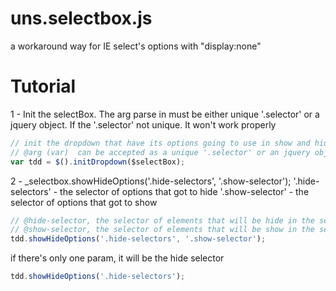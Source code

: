 # uns.selectbox.js
a workaround way for IE select's options with "display:none"

# Tutorial

 1 - Init the selectBox. The arg parse in must be either unique '.selector' or a jquery  object. If the '.selector' not unique. It won't work properly
```javascript
// init the dropdown that have its options going to use in show and hide
// @arg (var)  can be accepted as a unique '.selector' or an jquery object.
var tdd = $().initDropdown($selectBox);
```


 2 - _selectbox.showHideOptions('.hide-selectors', '.show-selector');
 '.hide-selectors' - the selector of options that got to hide
 '.show-selector' - the selector of options that got to show
```javascript
// @hide-selector, the selector of elements that will be hide in the select box
// @show-selector, the selector of elements that will be show in the select box
tdd.showHideOptions('.hide-selectors', '.show-selector');
```

if there's only one param, it will be the hide selector
```javascript
tdd.showHideOptions('.hide-selectors');
```
